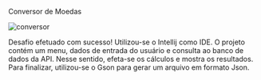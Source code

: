 Conversor de Moedas

![conversor](https://github.com/user-attachments/assets/c2760f70-279b-4f88-b12a-394ecf0ad1ef)

Desafio efetuado com sucesso!
Utilizou-se o Intellij como IDE. O projeto contém um menu, dados de entrada do usuário e consulta ao banco de dados da API. Nesse sentido, efeta-se os cálculos e mostra os resultados. 
Para finalizar, utilizou-se o Gson para gerar um arquivo em formato Json. 
